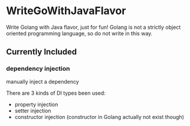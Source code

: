 # WriteGoWithJavaFlavor
Write Golang with Java flavor, just for fun! Golang is not a strictly object oriented programming language, so do not write in this way.

## Currently Included

### dependency injection
manually inject a dependency

There are 3 kinds of DI types been used:
- property injection
- setter injection
- constructor injection (constructor in Golang actually not exist though)
